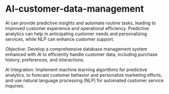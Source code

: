 # AI-customer-data-management
Al can provide predictive insights and automate routine tasks, leading to improved customer experience and operational efficiency. Predictive analytics can help in anticipating customer needs and personalizing services, while NLP can enhance customer support.

*Objective*: Develop a comprehensive database management system enhanced with Al to efficiently handle customer data, including purchase history, preferences, and interactions.

Al Integration: Implement machine learning algorithms for predictive analytics. to forecast customer behavior and personalize marketing efforts, and use natural language processing (NLP) for automated customer service inquiries.

